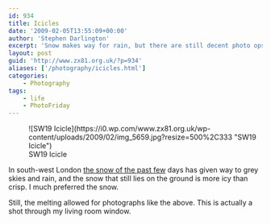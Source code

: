 ```yaml
---
id: 934
title: Icicles
date: '2009-02-05T13:55:09+00:00'
author: 'Stephen Darlington'
excerpt: 'Snow makes way for rain, but there are still decent photo ops.'
layout: post
guid: 'http://www.zx81.org.uk/?p=934'
aliases: ['/photography/icicles.html']
categories:
    - Photography
tags:
    - life
    - PhotoFriday
---
```


<figure aria-describedby="caption-attachment-940" class="wp-caption aligncenter" id="attachment_940" style="width: 500px">![SW19 Icicle](https://i0.wp.com/www.zx81.org.uk/wp-content/uploads/2009/02/img_5659.jpg?resize=500%2C333 "SW19 Icicle")<figcaption class="wp-caption-text" id="caption-attachment-940">SW19 Icicle</figcaption></figure>

In south-west London [the snow of the past few](/photography/drunk-snowman.html) days has given way to grey skies and rain, and the snow that still lies on the ground is more icy than crisp. I much preferred the snow.

Still, the melting allowed for photographs like the above. This is actually a shot through my living room window.